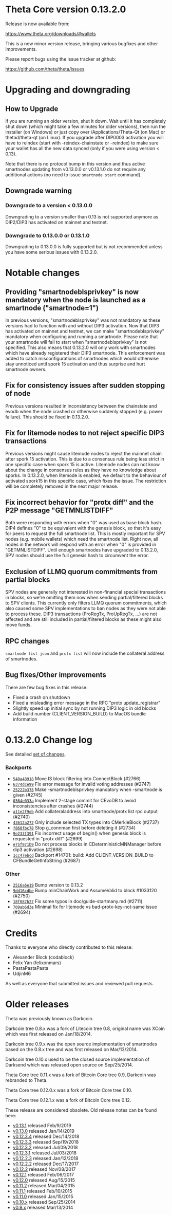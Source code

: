 Theta Core version 0.13.2.0
==========================

Release is now available from:

  <https://www.theta.org/downloads/#wallets>

This is a new minor version release, bringing various bugfixes and other improvements.

Please report bugs using the issue tracker at github:

  <https://github.com/theta/theta/issues>


Upgrading and downgrading
=========================

How to Upgrade
--------------

If you are running an older version, shut it down. Wait until it has completely
shut down (which might take a few minutes for older versions), then run the
installer (on Windows) or just copy over /Applications/Theta-Qt (on Mac) or
thetad/theta-qt (on Linux). If you upgrade after DIP0003 activation you will
have to reindex (start with -reindex-chainstate or -reindex) to make sure
your wallet has all the new data synced (only if you were using version < 0.13).

Note that there is no protocol bump in this version and thus active smartnodes
updating from v0.13.0.0 or v0.13.1.0 do not require any additional actions (no need to issue
`smartnode start` command).

Downgrade warning
-----------------

### Downgrade to a version < 0.13.0.0

Downgrading to a version smaller than 0.13 is not supported anymore as DIP2/DIP3 has activated
on mainnet and testnet.

### Downgrade to 0.13.0.0 or 0.13.1.0

Downgrading to 0.13.0.0 is fully supported but is not recommended unless you have some serious issues with 0.13.2.0.

Notable changes
===============

Providing "smartnodeblsprivkey" is now mandatory when the node is launched as a smartnode ("smartnode=1")
------------------------------------------------------------------------
In previous versions, "smartnodeblsprivkey" was not mandatory as these versions had to function with and without DIP3
activation. Now that DIP3 has activated on mainnet and testnet, we can make "smartnodeblsprivkey" mandatory when
configuring and running a smartnode. Please note that your smartnode will fail to start when "smartnodeblsprivkey"
is not specified. This also means that 0.13.2.0 will only work with smartnodes which have already registered their
DIP3 smartnode. This enforcement was added to catch misconfigurations of smartnodes which would otherwise stay
unnoticed until spork 15 activation and thus surprise and hurt smartnode owners.

Fix for consistency issues after sudden stopping of node
--------------------------------------------------------
Previous versions resulted in inconsistency between the chainstate and evodb when the node crashed or otherwise suddenly
stopped (e.g. power failure). This should be fixed in 0.13.2.0. 

Fix for litemode nodes to not reject specific DIP3 transactions
---------------------------------------------------------------
Previous versions might cause litemode nodes to reject the mainnet chain after spork 15 activation. This is due to a
consensus rule being less strict in one specific case when spork 15 is active. Litemode nodes can not know about the
change in consensus rules as they have no knowledge about sporks. In 0.13.2.0, when litemode is enabled, we default to the
behaviour of activated spork15 in this specific case, which fixes the issue. The restriction will be completely removed
in the next major release.

Fix incorrect behavior for "protx diff" and the P2P message "GETMNLISTDIFF"
---------------------------------------------------------------------------
Both were responding with errors when "0" was used as base block hash. DIP4 defines "0" to be equivalent with the
genesis block, so that it's easy for peers to request the full smartnode list.
This is mostly important for SPV nodes (e.g. mobile wallets) which need the smartnode list. Right now, all nodes in
the network will respond with an error when "0" is provided in  "GETMNLISTDIFF". Until enough smartnodes have upgraded
to 0.13.2.0, SPV nodes should use the full genesis hash to circumvent the error.

Exclusion of LLMQ quorum commitments from partial blocks
--------------------------------------------------------
SPV nodes are generally not interested in non-financial special transactions in blocks, so we're omitting them now when
sending partial/filtered blocks to SPV clients. This currently only filters LLMQ quorum commitments, which also caused
some SPV implementations to ban nodes as they were not able to process these. DIP3 transactions (ProRegTx, ProUpRegTx, ...)
are not affected and are still included in partial/filtered blocks as these might also move funds. 

RPC changes
-----------
`smartnode list json` and `protx list` will now include the collateral address of smartnodes.

Bug fixes/Other improvements
----------------------------
There are few bug fixes in this release:
- Fixed a crash on shutdown
- Fixed a misleading error message in the RPC "protx update_registrar"  
- Slightly speed up initial sync by not running DIP3 logic in old blocks
- Add build number (CLIENT_VERSION_BUILD) to MacOS bundle information 

 0.13.2.0 Change log
===================

See detailed [set of changes](https://github.com/theta/theta/compare/v0.13.1.0...theta:v0.13.2.0).

### Backports

- [`548a48918`](https://github.com/theta/theta/commit/548a48918) Move IS block filtering into ConnectBlock (#2766)
- [`6374dce99`](https://github.com/theta/theta/commit/6374dce99) Fix error message for invalid voting addresses (#2747)
- [`25222b378`](https://github.com/theta/theta/commit/25222b378) Make -smartnodeblsprivkey mandatory when -smartnode is given (#2745)
- [`0364e033a`](https://github.com/theta/theta/commit/0364e033a) Implement 2-stage commit for CEvoDB to avoid inconsistencies after crashes (#2744)
- [`a11e2f9eb`](https://github.com/theta/theta/commit/a11e2f9eb) Add collateraladdress into smartnode/protx list rpc output (#2740)
- [`43612a272`](https://github.com/theta/theta/commit/43612a272) Only include selected TX types into CMerkleBlock (#2737)
- [`f868fbc78`](https://github.com/theta/theta/commit/f868fbc78) Stop g_connman first before deleting it (#2734)
- [`9e233f391`](https://github.com/theta/theta/commit/9e233f391) Fix incorrect usage of begin() when genesis block is requested in "protx diff" (#2699)
- [`e75f971b9`](https://github.com/theta/theta/commit/e75f971b9) Do not process blocks in CDeterministicMNManager before dip3 activation (#2698)
- [`1cc47ebcd`](https://github.com/theta/theta/commit/1cc47ebcd) Backport #14701: build: Add CLIENT_VERSION_BUILD to CFBundleGetInfoString (#2687)

### Other

- [`2516a6e19`](https://github.com/theta/theta/commit/2516a6e19) Bump version to 0.13.2
- [`9dd16cdbe`](https://github.com/theta/theta/commit/9dd16cdbe) Bump minChainWork and AssumeValid to block #1033120 (#2750)
- [`18f087b27`](https://github.com/theta/theta/commit/18f087b27) Fix some typos in doc/guide-startmany.md (#2711)
- [`709ab6d3e`](https://github.com/theta/theta/commit/709ab6d3e) Minimal fix for litemode vs bad-protx-key-not-same issue (#2694)

Credits
=======

Thanks to everyone who directly contributed to this release:

- Alexander Block (codablock)
- Felix Yan (felixonmars)
- PastaPastaPasta
- UdjinM6

As well as everyone that submitted issues and reviewed pull requests.

Older releases
==============

Theta was previously known as Darkcoin.

Darkcoin tree 0.8.x was a fork of Litecoin tree 0.8, original name was XCoin
which was first released on Jan/18/2014.

Darkcoin tree 0.9.x was the open source implementation of smartnodes based on
the 0.8.x tree and was first released on Mar/13/2014.

Darkcoin tree 0.10.x used to be the closed source implementation of Darksend
which was released open source on Sep/25/2014.

Theta Core tree 0.11.x was a fork of Bitcoin Core tree 0.9,
Darkcoin was rebranded to Theta.

Theta Core tree 0.12.0.x was a fork of Bitcoin Core tree 0.10.

Theta Core tree 0.12.1.x was a fork of Bitcoin Core tree 0.12.

These release are considered obsolete. Old release notes can be found here:

- [v0.13.1](https://github.com/theta/theta/blob/master/doc/release-notes/theta/release-notes-0.13.1.md) released Feb/9/2019
- [v0.13.0](https://github.com/theta/theta/blob/master/doc/release-notes/theta/release-notes-0.13.0.md) released Jan/14/2019
- [v0.12.3.4](https://github.com/theta/theta/blob/master/doc/release-notes/theta/release-notes-0.12.3.4.md) released Dec/14/2018
- [v0.12.3.3](https://github.com/theta/theta/blob/master/doc/release-notes/theta/release-notes-0.12.3.3.md) released Sep/19/2018
- [v0.12.3.2](https://github.com/theta/theta/blob/master/doc/release-notes/theta/release-notes-0.12.3.2.md) released Jul/09/2018
- [v0.12.3.1](https://github.com/theta/theta/blob/master/doc/release-notes/theta/release-notes-0.12.3.1.md) released Jul/03/2018
- [v0.12.2.3](https://github.com/theta/theta/blob/master/doc/release-notes/theta/release-notes-0.12.2.3.md) released Jan/12/2018
- [v0.12.2.2](https://github.com/theta/theta/blob/master/doc/release-notes/theta/release-notes-0.12.2.2.md) released Dec/17/2017
- [v0.12.2](https://github.com/theta/theta/blob/master/doc/release-notes/theta/release-notes-0.12.2.md) released Nov/08/2017
- [v0.12.1](https://github.com/theta/theta/blob/master/doc/release-notes/theta/release-notes-0.12.1.md) released Feb/06/2017
- [v0.12.0](https://github.com/theta/theta/blob/master/doc/release-notes/theta/release-notes-0.12.0.md) released Aug/15/2015
- [v0.11.2](https://github.com/theta/theta/blob/master/doc/release-notes/theta/release-notes-0.11.2.md) released Mar/04/2015
- [v0.11.1](https://github.com/theta/theta/blob/master/doc/release-notes/theta/release-notes-0.11.1.md) released Feb/10/2015
- [v0.11.0](https://github.com/theta/theta/blob/master/doc/release-notes/theta/release-notes-0.11.0.md) released Jan/15/2015
- [v0.10.x](https://github.com/theta/theta/blob/master/doc/release-notes/theta/release-notes-0.10.0.md) released Sep/25/2014
- [v0.9.x](https://github.com/theta/theta/blob/master/doc/release-notes/theta/release-notes-0.9.0.md) released Mar/13/2014

